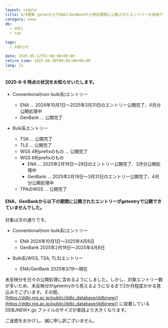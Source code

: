 ```yaml
---
layout: simple
title: 6/9更新 getentryでENAとGenBankから特定期間に公開されたエントリーを反映できていない
category: news
db:
  - ddbj
  - top

tags:
  - お知らせ

date: 2025-05-12T01:00:00+09:00
retire_time: 2025-06-30T09:00:00+09:00
lang: ja
---
```


#### 2025-6-9 時点の状況をお知らせいたします。

- Conventional(non-bulk系)エントリー
    - ENA ... 2024年10月1日～2025年3月31日のエントリー公開完了、4月分公開処理中
    - GenBank ... 公開完了

- Bulk系エントリー
    - TSA ... 公開完了
    - TLS ... 公開完了
    - WGS 4桁prefixのもの ... 公開完了
    - WGS 6桁prefixのもの
        - ENA ... 2025年2月19日～28日のエントリー公開完了、3月分公開処理中
        - GenBank ... 2025年2月19日～3月31日のエントリー公開完了、4月分公開処理中
    - TPAのWGS ... 公開完了

#### ENA、GenBankから以下の期間に公開されたエントリーがgetentryで公開できていませんでした。

対象は次の通りです。
- Conventional(non-bulk系)エントリー
    - ENA 2024年10月1日～2025年4月8日
    - GenBank 2025年2月19日～2025年4月8日

- Bulk系(WGS, TSA, TLS)エントリー
    - ENA/GenBank 2025年2/19～現在

未反映分を日々の公開処理に含めるようにしました。しかし、対象エントリー数が多いため、未反映分がgetentryから見えるようになるまで2か月程度かかる見込みでございます。その間、[https://ddbj.nig.ac.jp/public/ddbj_database/ddbjnew/](https://ddbj.nig.ac.jp/public/ddbj_database/ddbjnew/) に設置している 	DDBJNEW*.gz	ファイルのサイズが普段より大きくなります。

ご迷惑をおかけし、誠に申し訳ございません。
